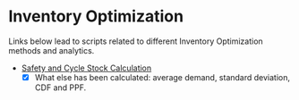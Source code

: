# Inventory Optimization

Links below lead to scripts related to different Inventory Optimization methods and analytics.

* [Safety and Cycle Stock Calculation](https://github.com/fedinb/Inventory-Optimization/blob/main/Safety%20and%20Cycle%20Stock%20Calculation.ipynb)
    - [x] What else has been calculated: average demand, standard deviation, CDF and PPF.
